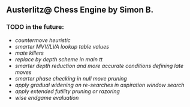 ## Austerlitz@ Chess Engine by Simon B.

### TODO in the future:

- *countermove heuristic*
- *smarter MVV/LVA lookup table values*
- *mate killers*
- *replace by depth scheme in main tt*
- *smarter depth reduction and more accurate conditions defining late moves*
- *smarter phase checking in null move pruning*
- *apply gradual widening on re-searches in aspiration window search*
- *apply extended futility pruning or razoring*
- *wise endgame evaluation*
